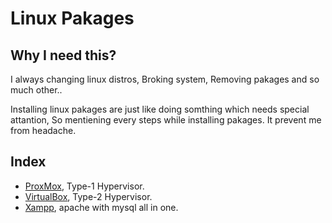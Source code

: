 # Linux Pakages

## Why I need this?

I always changing linux distros, Broking system, Removing pakages and so much other..

Installing linux pakages are just like doing somthing which needs special attantion, So mentiening every steps while installing pakages. It prevent me from headache.

## Index

* [ProxMox](proxmox.md), Type-1 Hypervisor.
* [VirtualBox](VirtualBox.md), Type-2 Hypervisor.
* [Xampp](xampp.md), apache with mysql all in one.
